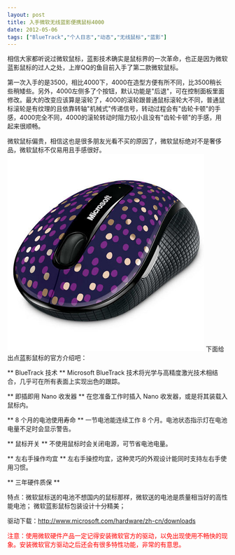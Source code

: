 ```yaml
---
layout: post
title: 入手微软无线蓝影便携鼠标4000		
date: 2012-05-06
tags: ["BlueTrack","个人日志","动态","无线鼠标","蓝影"]
---
```


相信大家都听说过微软鼠标，蓝影技术确实是鼠标界的一次革命，也正是因为微软蓝影鼠标的过人之处，上岸QQ的鱼目前入手了第二款微软鼠标。

第一次入手的是3500，相比4000下，4000在造型方便有所不同，比3500稍长些稍矮些。另外，4000左侧多了个按钮，默认功能是"后退"，可在控制面板里面修改。最大的改变应该算是滚轮了，4000的滚轮跟普通鼠标滚轮大不同，普通鼠标滚轮是有纹理的且依靠转轴"机械式"传递信号，转动过程会有"齿轮卡顿"的手感，4000完全不同，4000的滚轮转动时阻力较小且没有"齿轮卡顿"的手感，用起来很顺畅。

微软鼠标偏贵，相信这也是很多朋友光看不买的原因了，微软鼠标绝对不是奢侈品，微软鼠标不仅易用且手感很好。
<a href="http://www.saqqdy.com/news/second-microsoft-wireless-bluetrack-4000/attachment/microsoft-wireless-mouse-bluetrack-4000" rel="attachment wp-att-688"><img class="alignnone size-full wp-image-688" title="microsoft-wireless-mouse-bluetrack-4000" src="microsoft-wireless-mouse-bluetrack-4000.jpg" alt="" width="450" height="450" /></a>
下面给出点蓝影鼠标的官方介绍吧：

** BlueTrack 技术 **
Microsoft BlueTrack 技术将光学与高精度激光技术相结合，几乎可在所有表面上实现出色的跟踪。

** 即插即用 Nano 收发器 **
在您准备工作时插入 Nano 收发器，或是将其装载入鼠标内。

** 8 个月的电池使用寿命 **
一节电池能连续工作 8 个月。电池状态指示灯在电池电量不足时会显示警告。

** 鼠标开关 **
不使用鼠标时会关闭电源，可节省电池电量。

** 左右手操作均宜 **
左右手操控均宜，这种灵巧的外观设计能同时支持左右手使用习惯。

** 三年硬件质保 **

特点：微软鼠标送的电池不想国内的鼠标那样，微软送的电池是质量相当好的高性能电池；
微软蓝影鼠标包装设计十分精美；

驱动下载：http://www.microsoft.com/hardware/zh-cn/downloads

<span style="color: #ff0000;">注意：使用微软硬件产品一定记得安装微软官方的驱动，以免出现使用不畅快的现象。安装微软官方驱动之后还会有很多特性功能，非常的有意思。 		